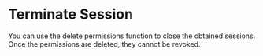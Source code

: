 # Terminate Session

You can use the delete permissions function to close the obtained sessions. Once the permissions are deleted, they cannot be revoked. 